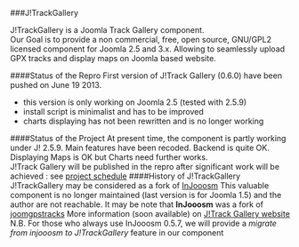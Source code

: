###J!TrackGallery

J!TrackGallery is a Joomla Track Gallery component.  
Our Goal is to provide a non commercial, free, open source, GNU/GPL2 licensed component for Joomla 2.5 and 3.x. 
Allowing to seamlessly upload GPX tracks and display maps on Joomla based website.

####Status of the Repro
First version of J!Track Gallery (0.6.0) have been pushed on June 19 2013. 
- this version is only working on Joomla 2.5 (tested with 2.5.9) 
- install script is minimalist and has to be improved
- charts displaying has not been rewritten and is no longer working

####Status of the Project
At present time, the component is partly working under J! 2.5.9. Main features have been recoded. 
Backend is quite OK. Displaying Maps is OK but Charts need further works.  
J!Track Gallery will be published in the repro after significant work will be achieved : see [project schedule](https://github.com/ChristopheSeg/J-TrackGallery/wiki/project-schedule)
####History of J!TrackGallery
J!TrackGallery may be considered as a fork of [InJooosm](http://injooosm.sourceforge.net/)
This valuable component is no longer maintained (last version is for Joomla 1.5) and the author are not reachable. 
It may be note that **InJooosm** was a fork of [joomgpstracks](http://www.joomlaos.de/Joomla_CMS_Downloads/Joomla_Komponenten/JoomGPSTracks.html)
More information (soon available) on [J!Track Gallery website](http://jtrackgallery.net/)
N.B. For those who always use InJooosm 0.5.7, we will provide a *migrate from injooosm to J!TrackGallery* feature in our component

